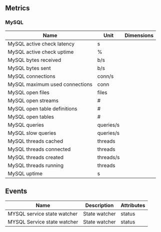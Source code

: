 ## Metrics

### MySQL 

| Name | Unit | Dimensions |
|------|------|------------|
| MySQL active check latency | s |  |
| MySQL active check uptime | % |  |
| MySQL bytes received | b/s |  |
| MySQL bytes sent | b/s |  |
| MySQL connections | conn/s |  |
| MySQL maximum used connections | conn |  |
| MySQL open files | files |  |
| MySQL open streams | # |  |
| MySQL open table definitions | # |  |
| MySQL open tables | # |  |
| MySQL queries | queries/s |  |
| MySQL slow queries | queries/s |  |
| MySQL threads cached | threads |  |
| MySQL threads connected | threads |  |
| MySQL threads created | threads/s |  |
| MySQL threads running | threads |  |
| MySQL uptime | s |  |

## Events

| Name | Description | Attributes |
|------|-------------|------------|
| MYSQL service state watcher | State watcher | status |
| MYSQL Service state watcher | State watcher | status |

